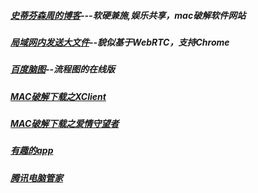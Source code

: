 ##### [史蒂芬森周的博客](http://www.sdifen.com/)---软硬兼施,娱乐共享，mac破解软件网站
##### [局域网内发送大文件](http://cend.me/)--貌似基于WebRTC，支持Chrome
##### [百度脑图](http://naotu.baidu.com/)--流程图的在线版
##### [MAC破解下载之XClient](http://xclient.info/) 
##### [MAC破解下载之爱情守望者](https://www.waitsun.com/)
##### [有趣的app](https://www.macdu.org/apps-download/interest-app)
##### [腾讯电脑管家](https://mac.gj.qq.com/?ADTAG=media.innerenter.gj.top)


